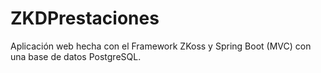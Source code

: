 # ZKDPrestaciones
Aplicación web hecha con el Framework ZKoss y Spring Boot (MVC) con una base de datos PostgreSQL.
